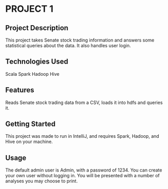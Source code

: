 # PROJECT 1

## Project Description
This project takes Senate stock trading information and answers some statistical queries about the data. It also handles user login. 

## Technologies Used
Scala
Spark
Hadoop
Hive

## Features
Reads Senate stock trading data from a CSV, loads it into hdfs and queries it. 

## Getting Started
This project was made to run in IntelliJ, and requires Spark, Hadoop, and Hive on your machine. 

## Usage
The default admin user is Admin, with a password of 1234. You can create your own user without logging in. 
You will be presented with a number of analyses you may choose to print. 
